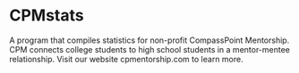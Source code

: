 CPMstats
========

A program that compiles statistics for non-profit CompassPoint Mentorship. CPM connects college students to high school students in a mentor-mentee relationship. Visit our website cpmentorship.com to learn more.
